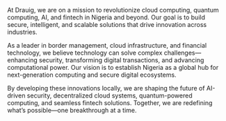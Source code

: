 At Drauig, we are on a mission to revolutionize cloud computing, quantum computing, AI, and fintech in Nigeria and beyond. Our goal is to build secure, intelligent, and scalable solutions that drive innovation across industries.

As a leader in border management, cloud infrastructure, and financial technology, we believe technology can solve complex challenges—enhancing security, transforming digital transactions, and advancing computational power. Our vision is to establish Nigeria as a global hub for next-generation computing and secure digital ecosystems.

By developing these innovations locally, we are shaping the future of AI-driven security, decentralized cloud systems, quantum-powered computing, and seamless fintech solutions. Together, we are redefining what’s possible—one breakthrough at a time.
